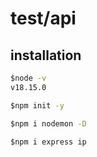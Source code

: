 # test/api

## installation

```cmd
$node -v
v18.15.0
```

```cmd
$npm init -y
```

```cmd
$npm i nodemon -D
```

```cmd
$npm i express ip
```
